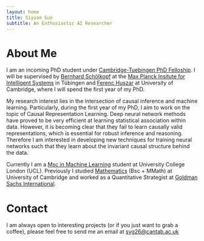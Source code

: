 ```yaml
---
layout: home
title: Siyuan Guo
subtitle: An Enthusiastic AI Researcher
---
```


# About Me
I am an incoming PhD student under [Cambridge-Tuebingen PhD Felloship](http://mlg.eng.cam.ac.uk/?page_id=1458). I will be supervised by [Bernhard Schölkopf](https://www.is.mpg.de/person/bs) at the [Max Planck Insitute for Intelligent Systems](https://ei.is.tuebingen.mpg.de/) in Tübingen and [Ferenc Huszar](https://www.inference.vc/about/) at University of Cambridge, where I will spend the first year of my PhD.

My research interest lies in the intersection of causal inference and machine learning. Particularly, during the first year of my PhD, I aim to work on the topic of Causal Representation Learning. Deep neural network methods have proved to be very efficient at learning statistical association within data. However, it is becoming clear that they fail to learn causally valid representations, which is essential for robust inference and reasoning. Therefore I am interested in developing new techniques for training neural networks such that they learn about the invariant causal structure behind the data.

Currently I am a [Msc in Machine Learning](https://www.ucl.ac.uk/prospective-students/graduate/taught-degrees/machine-learning-msc) student at University College London (UCL). Previously I studied [Mathematics](https://www.maths.cam.ac.uk/) (Bsc + MMath) at University of Cambridge and worked as a Quantitative Strategist at [Goldman Sachs International](https://www.goldmansachs.com/).

# Contact
I am always open to interesting projects (or if you just want to grab a coffee), please feel free to send me an email at [syg26@cantab.ac.uk](mailto:syg26@cantab.ac.uk)


